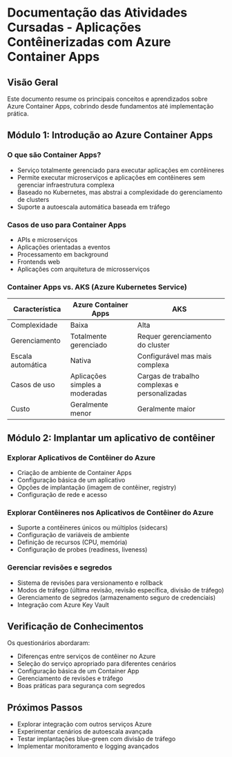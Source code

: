 # Documentação das Atividades Cursadas - Aplicações Contêinerizadas com Azure Container Apps

## Visão Geral
Este documento resume os principais conceitos e aprendizados sobre Azure Container Apps, cobrindo desde fundamentos até implementação prática.

## Módulo 1: Introdução ao Azure Container Apps

### O que são Container Apps?
- Serviço totalmente gerenciado para executar aplicações em contêineres
- Permite executar microserviços e aplicações em contêineres sem gerenciar infraestrutura complexa
- Baseado no Kubernetes, mas abstrai a complexidade do gerenciamento de clusters
- Suporte a autoescala automática baseada em tráfego

### Casos de uso para Container Apps
- APIs e microserviços
- Aplicações orientadas a eventos
- Processamento em background
- Frontends web
- Aplicações com arquitetura de microsserviços

### Container Apps vs. AKS (Azure Kubernetes Service)
| Característica       | Azure Container Apps | AKS |
|----------------------|----------------------|-----|
| Complexidade         | Baixa                | Alta|
| Gerenciamento        | Totalmente gerenciado| Requer gerenciamento do cluster|
| Escala automática    | Nativa               | Configurável mas mais complexa|
| Casos de uso         | Aplicações simples a moderadas | Cargas de trabalho complexas e personalizadas|
| Custo                | Geralmente menor     | Geralmente maior|

## Módulo 2: Implantar um aplicativo de contêiner

### Explorar Aplicativos de Contêiner do Azure
- Criação de ambiente de Container Apps
- Configuração básica de um aplicativo
- Opções de implantação (imagem de contêiner, registry)
- Configuração de rede e acesso

### Explorar Contêineres nos Aplicativos de Contêiner do Azure
- Suporte a contêineres únicos ou múltiplos (sidecars)
- Configuração de variáveis de ambiente
- Definição de recursos (CPU, memória)
- Configuração de probes (readiness, liveness)

### Gerenciar revisões e segredos
- Sistema de revisões para versionamento e rollback
- Modos de tráfego (última revisão, revisão específica, divisão de tráfego)
- Gerenciamento de segredos (armazenamento seguro de credenciais)
- Integração com Azure Key Vault

## Verificação de Conhecimentos
Os questionários abordaram:
- Diferenças entre serviços de contêiner no Azure
- Seleção do serviço apropriado para diferentes cenários
- Configuração básica de um Container App
- Gerenciamento de revisões e tráfego
- Boas práticas para segurança com segredos

## Próximos Passos
- Explorar integração com outros serviços Azure
- Experimentar cenários de autoescala avançada
- Testar implantações blue-green com divisão de tráfego
- Implementar monitoramento e logging avançados
